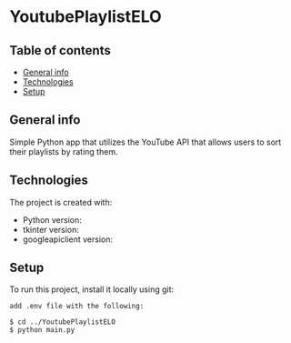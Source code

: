# YoutubePlaylistELO
## Table of contents
* [General info](#general-info)
* [Technologies](#technologies)
* [Setup](#setup)

## General info
Simple Python app that utilizes the YouTube API that allows users to sort their playlists by rating them.
	
## Technologies
The project is created with:
* Python version: 
* tkinter version: 
* googleapiclient version: 
	
## Setup
To run this project, install it locally using git:

```
add .env file with the following:

$ cd ../YoutubePlaylistELO
$ python main.py
```
